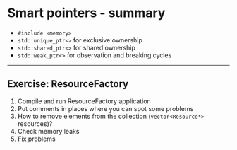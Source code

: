 ﻿# Smart pointers - summary

* <!-- .element: class="fragment fade-in" --> <code>#include &ltmemory&gt</code>
* <!-- .element: class="fragment fade-in" --> <code>std::unique_ptr<></code> for exclusive ownership
* <!-- .element: class="fragment fade-in" --> <code>std::shared_ptr<></code> for shared ownership
* <!-- .element: class="fragment fade-in" --> <code>std::weak_ptr<></code> for observation and breaking cycles

___

## Exercise: ResourceFactory

1. <!-- .element: class="fragment fade-in" --> Compile and run ResourceFactory application
2. <!-- .element: class="fragment fade-in" --> Put comments in places where you can spot some problems
3. <!-- .element: class="fragment fade-in" --> How to remove elements from the collection (<code>vector&ltResource*&gt</code> resources)?
4. <!-- .element: class="fragment fade-in" --> Check memory leaks
5. <!-- .element: class="fragment fade-in" --> Fix problems
